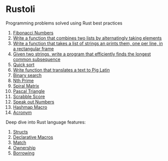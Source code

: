 # Rustoli

Programming problems solved using Rust best practices

1. [Fibonacci Numbers](https://github.com/jpuri/Rustoli/blob/main/Excercises/fibonacci.md)
2. [Write a function that combines two lists by alternatingly taking elements](https://github.com/jpuri/Rustoli/blob/main/Excercises/combine_lists.md)
3. [Write a function that takes a list of strings an prints them, one per line, in a rectangular frame](https://github.com/jpuri/Rustoli/blob/main/Excercises/strings_frame.md)
4. [Given two strings, write a program that efficiently finds the longest common subsequence](https://github.com/jpuri/Rustoli/blob/main/Excercises/lcs.md)
5. [Quick sort](https://github.com/jpuri/Rustoli/blob/main/Excercises/quick_sort.md)
6. [Write function that translates a text to Pig Latin](https://github.com/jpuri/Rustoli/blob/main/Excercises/pig_latin.md)
7. [Binary search](https://github.com/jpuri/Rustoli/blob/main/Excercises/binary_search.md)
8. [Nth Prime](https://github.com/jpuri/Rustoli/blob/main/Excercises/nth_prime.md)
9. [Spiral Matrix](https://github.com/jpuri/Rustoli/blob/main/Excercises/spiral_matrix.md)
10. [Pascal Triangle](https://github.com/jpuri/Rustoli/blob/main/Excercises/pascal_triangle.md)
11. [Scrabble Score](https://github.com/jpuri/Rustoli/blob/main/Excercises/scrabble_score.md)
12. [Speak out Numbers](https://github.com/jpuri/Rustoli/blob/main/Excercises/speak.md)
13. [Hashmap Macro](https://github.com/jpuri/Rustoli/blob/main/Excercises/hashmap_macro.md)
14. [Acronym](https://github.com/jpuri/Rustoli/blob/main/Excercises/acronym.md)

Deep dive into Rust language features:

1. [Structs](https://github.com/jpuri/Rustoli/blob/main/Articles/structs.md)
2. [Declarative Macros](https://github.com/jpuri/Rustoli/blob/main/Articles/declarative_macros.md)
3. [Match](https://github.com/jpuri/Rustoli/blob/main/Articles/match.md)
4. [Ownership](https://github.com/jpuri/Rustoli/blob/main/Articles/ownership.md)
5. [Borrowing](https://github.com/jpuri/Rustoli/blob/main/Articles/borrowing.md)
